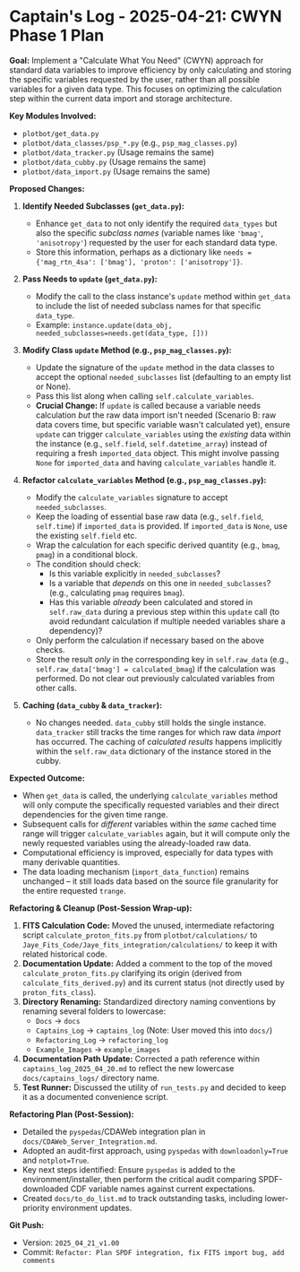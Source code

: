 # Captain's Log - 2025-04-21: CWYN Phase 1 Plan

**Goal:** Implement a "Calculate What You Need" (CWYN) approach for standard data variables to improve efficiency by only calculating and storing the specific variables requested by the user, rather than all possible variables for a given data type. This focuses on optimizing the calculation step within the current data import and storage architecture.

**Key Modules Involved:**

*   `plotbot/get_data.py`
*   `plotbot/data_classes/psp_*.py` (e.g., `psp_mag_classes.py`)
*   `plotbot/data_tracker.py` (Usage remains the same)
*   `plotbot/data_cubby.py` (Usage remains the same)
*   `plotbot/data_import.py` (Usage remains the same)

**Proposed Changes:**

1.  **Identify Needed Subclasses (`get_data.py`):**
    *   Enhance `get_data` to not only identify the required `data_types` but also the specific *subclass names* (variable names like `'bmag'`, `'anisotropy'`) requested by the user for each standard data type.
    *   Store this information, perhaps as a dictionary like `needs = {'mag_rtn_4sa': ['bmag'], 'proton': ['anisotropy']}`.

2.  **Pass Needs to `update` (`get_data.py`):**
    *   Modify the call to the class instance's `update` method within `get_data` to include the list of needed subclass names for that specific `data_type`.
    *   Example: `instance.update(data_obj, needed_subclasses=needs.get(data_type, []))`

3.  **Modify Class `update` Method (e.g., `psp_mag_classes.py`):**
    *   Update the signature of the `update` method in the data classes to accept the optional `needed_subclasses` list (defaulting to an empty list or None).
    *   Pass this list along when calling `self.calculate_variables`.
    *   **Crucial Change:** If `update` is called because a variable needs calculation *but* the raw data import isn't needed (Scenario B: raw data covers time, but specific variable wasn't calculated yet), ensure `update` can trigger `calculate_variables` using the *existing* data within the instance (e.g., `self.field`, `self.datetime_array`) instead of requiring a fresh `imported_data` object. This might involve passing `None` for `imported_data` and having `calculate_variables` handle it.

4.  **Refactor `calculate_variables` Method (e.g., `psp_mag_classes.py`):**
    *   Modify the `calculate_variables` signature to accept `needed_subclasses`.
    *   Keep the loading of essential base raw data (e.g., `self.field`, `self.time`) if `imported_data` is provided. If `imported_data` is `None`, use the existing `self.field` etc.
    *   Wrap the calculation for each specific derived quantity (e.g., `bmag`, `pmag`) in a conditional block.
    *   The condition should check:
        *   Is this variable explicitly in `needed_subclasses`?
        *   Is a variable that *depends* on this one in `needed_subclasses`? (e.g., calculating `pmag` requires `bmag`).
        *   Has this variable *already* been calculated and stored in `self.raw_data` during a previous step within this `update` call (to avoid redundant calculation if multiple needed variables share a dependency)?
    *   Only perform the calculation if necessary based on the above checks.
    *   Store the result *only* in the corresponding key in `self.raw_data` (e.g., `self.raw_data['bmag'] = calculated_bmag`) if the calculation was performed. Do not clear out previously calculated variables from other calls.

5.  **Caching (`data_cubby` & `data_tracker`):**
    *   No changes needed. `data_cubby` still holds the single instance. `data_tracker` still tracks the time ranges for which raw data *import* has occurred. The caching of *calculated results* happens implicitly within the `self.raw_data` dictionary of the instance stored in the cubby.

**Expected Outcome:**

*   When `get_data` is called, the underlying `calculate_variables` method will only compute the specifically requested variables and their direct dependencies for the given time range.
*   Subsequent calls for *different* variables within the *same* cached time range will trigger `calculate_variables` again, but it will compute only the newly requested variables using the already-loaded raw data.
*   Computational efficiency is improved, especially for data types with many derivable quantities.
*   The data loading mechanism (`import_data_function`) remains unchanged – it still loads data based on the source file granularity for the entire requested `trange`.

**Refactoring & Cleanup (Post-Session Wrap-up):**

1.  **FITS Calculation Code:** Moved the unused, intermediate refactoring script `calculate_proton_fits.py` from `plotbot/calculations/` to `Jaye_Fits_Code/Jaye_fits_integration/calculations/` to keep it with related historical code.
2.  **Documentation Update:** Added a comment to the top of the moved `calculate_proton_fits.py` clarifying its origin (derived from `calculate_fits_derived.py`) and its current status (not directly used by `proton_fits_class`).
3.  **Directory Renaming:** Standardized directory naming conventions by renaming several folders to lowercase:
    *   `Docs` -> `docs`
    *   `Captains_Log` -> `captains_log` (Note: User moved this into `docs/`)
    *   `Refactoring_Log` -> `refactoring_log`
    *   `Example_Images` -> `example_images`
4.  **Documentation Path Update:** Corrected a path reference within `captains_log_2025_04_20.md` to reflect the new lowercase `docs/captains_logs/` directory name.
5.  **Test Runner:** Discussed the utility of `run_tests.py` and decided to keep it as a documented convenience script.

**Refactoring Plan (Post-Session):**

*   Detailed the `pyspedas`/CDAWeb integration plan in `docs/CDAWeb_Server_Integration.md`.
*   Adopted an audit-first approach, using `pyspedas` with `downloadonly=True` and `notplot=True`.
*   Key next steps identified: Ensure `pyspedas` is added to the environment/installer, then perform the critical audit comparing SPDF-downloaded CDF variable names against current expectations.
*   Created `docs/to_do_list.md` to track outstanding tasks, including lower-priority environment updates.

**Git Push:**
*   Version: `2025_04_21_v1.00`
*   Commit: `Refactor: Plan SPDF integration, fix FITS import bug, add comments` 